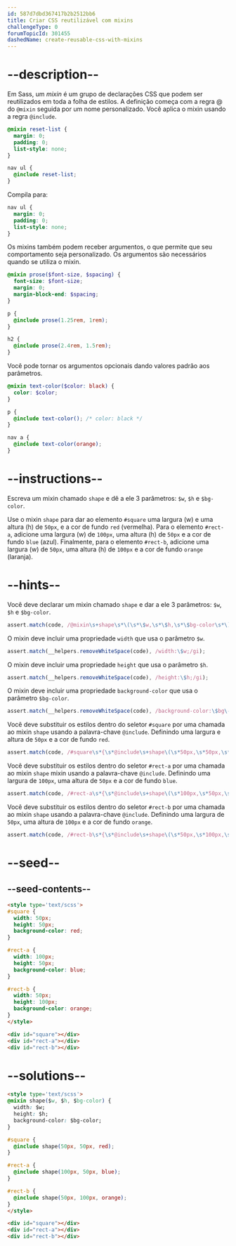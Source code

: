 ```yaml
---
id: 587d7dbd367417b2b2512bb6
title: Criar CSS reutilizável com mixins
challengeType: 0
forumTopicId: 301455
dashedName: create-reusable-css-with-mixins
---
```


# --description--

Em Sass, um <dfn>mixin</dfn> é um grupo de declarações CSS que podem ser reutilizados em toda a folha de estilos. A definição começa com a regra @ do `@mixin` seguida por um nome personalizado. Você aplica o mixin usando a regra `@include`.

```scss
@mixin reset-list {
  margin: 0;
  padding: 0;
  list-style: none;
}

nav ul {
  @include reset-list;
}
```

Compila para:

```css
nav ul {
  margin: 0;
  padding: 0;
  list-style: none;
}
```

Os mixins também podem receber argumentos, o que permite que seu comportamento seja personalizado. Os argumentos são necessários quando se utiliza o mixin.

```scss
@mixin prose($font-size, $spacing) {
  font-size: $font-size;
  margin: 0;
  margin-block-end: $spacing;
}

p {
  @include prose(1.25rem, 1rem);
}

h2 {
  @include prose(2.4rem, 1.5rem);
}
```

Você pode tornar os argumentos opcionais dando valores padrão aos parâmetros.

```scss
@mixin text-color($color: black) {
  color: $color;
}

p {
  @include text-color(); /* color: black */
}

nav a {
  @include text-color(orange);
}
```

# --instructions--

Escreva um mixin chamado `shape` e dê a ele 3 parâmetros: `$w`, `$h` e `$bg-color`.

Use o mixin `shape` para dar ao elemento `#square` uma largura (w) e uma altura (h) de `50px`, e a cor de fundo `red` (vermelha). Para o elemento `#rect-a`, adicione uma largura (w) de `100px`, uma altura (h) de `50px` e a cor de fundo `blue` (azul). Finalmente, para o elemento `#rect-b`, adicione uma largura (w) de `50px`, uma altura (h) de `100px` e a cor de fundo `orange` (laranja).

# --hints--

Você deve declarar um mixin chamado `shape` e dar a ele 3 parâmetros: `$w`, `$h` e `$bg-color`.

```js
assert.match(code, /@mixin\s+shape\s*\(\s*\$w,\s*\$h,\s*\$bg-color\s*\)\s*{/gi);
```

O mixin deve incluir uma propriedade `width` que usa o parâmetro `$w`.

```js
assert.match(__helpers.removeWhiteSpace(code), /width:\$w;/gi);
```

O mixin deve incluir uma propriedade `height` que usa o parâmetro `$h`.

```js
assert.match(__helpers.removeWhiteSpace(code), /height:\$h;/gi);
```

O mixin deve incluir uma propriedade `background-color` que usa o parâmetro `$bg-color`.

```js
assert.match(__helpers.removeWhiteSpace(code), /background-color:\$bg\-color;/gi);
```

Você deve substituir os estilos dentro do seletor `#square` por uma chamada ao mixin `shape` usando a palavra-chave `@include`. Definindo uma largura e altura de `50px` e a cor de fundo `red`.

```js
assert.match(code, /#square\s*{\s*@include\s+shape\(\s*50px,\s*50px,\s*red\s*\)\s*;\s*}/gi);
```

Você deve substituir os estilos dentro do seletor `#rect-a` por uma chamada ao mixin `shape` mixin usando a palavra-chave `@include`. Definindo uma largura de `100px`, uma altura de `50px` e a cor de fundo `blue`.

```js
assert.match(code, /#rect-a\s*{\s*@include\s+shape\(\s*100px,\s*50px,\s*blue\s*\)\s*;\s*}/gi);
```

Você deve substituir os estilos dentro do seletor `#rect-b` por uma chamada ao mixin `shape` usando a palavra-chave `@include`. Definindo uma largura de `50px`, uma altura de `100px` e a cor de fundo `orange`.

```js
assert.match(code, /#rect-b\s*{\s*@include\s+shape\(\s*50px,\s*100px,\s*orange\s*\)\s*;\s*}/gi);
```

# --seed--

## --seed-contents--

```html
<style type='text/scss'>
#square {
  width: 50px;
  height: 50px;
  background-color: red;
}

#rect-a {
  width: 100px;
  height: 50px;
  background-color: blue;
}

#rect-b {
  width: 50px;
  height: 100px;
  background-color: orange;
}
</style>

<div id="square"></div>
<div id="rect-a"></div>
<div id="rect-b"></div>
```

# --solutions--

```html
<style type='text/scss'>
@mixin shape($w, $h, $bg-color) {
  width: $w;
  height: $h;
  background-color: $bg-color;
}

#square {
  @include shape(50px, 50px, red);
}

#rect-a {
  @include shape(100px, 50px, blue);
}

#rect-b {
  @include shape(50px, 100px, orange);
}
</style>

<div id="square"></div>
<div id="rect-a"></div>
<div id="rect-b"></div>
```
